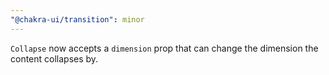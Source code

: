 ```yaml
---
"@chakra-ui/transition": minor
---
```


`Collapse` now accepts a `dimension` prop that can change the dimension the
content collapses by.

